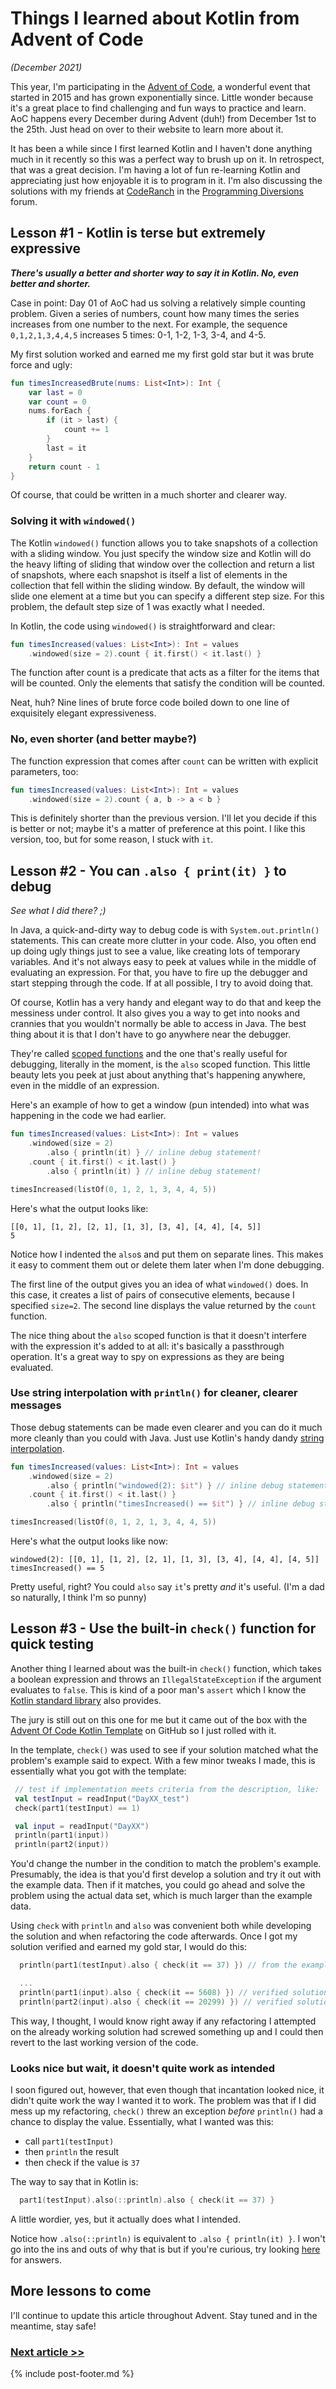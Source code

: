 # Things I learned about Kotlin from Advent of Code

_(December 2021)_

This year, I'm participating in the [Advent of Code](https://adventofcode.com/2021/), a wonderful event that started in
2015 and has grown exponentially since. Little wonder because it's a great place to find challenging and fun ways to
practice and learn. AoC happens every December during Advent (duh!) from December 1st to the 25th. Just head on over to
their website to learn more about it.

It has been a while since I first learned Kotlin and I haven't done anything much in it recently so this was a perfect
way to brush up on it. In retrospect, that was a great decision. I'm having a lot of fun re-learning Kotlin and
appreciating just how enjoyable it is to program in it. I'm also discussing the solutions with my friends
at [CodeRanch](https://coderanch.com) in the [Programming Diversions](https://coderanch.com/f/71/Programming) forum.

## Lesson #1 - Kotlin is terse but extremely expressive

_**There's usually a better and shorter way to say it in Kotlin. No, even better and shorter.**_

Case in point: Day 01 of AoC had us solving a relatively simple counting problem. Given a series of numbers, count how
many times the series increases from one number to the next. For example, the sequence `0,1,2,1,3,4,4,5` increases 5
times: 0-1, 1-2, 1-3, 3-4, and 4-5.

My first solution worked and earned me my first gold star but it was brute force and ugly:

```kotlin
fun timesIncreasedBrute(nums: List<Int>): Int {
    var last = 0
    var count = 0
    nums.forEach {
        if (it > last) {
            count += 1
        }
        last = it
    }
    return count - 1
}
```

Of course, that could be written in a much shorter and clearer way.

### Solving it with `windowed()`

The Kotlin `windowed()` function allows you to take snapshots of a collection with a sliding window. You just specify
the window size and Kotlin will do the heavy lifting of sliding that window over the collection and return a list of
snapshots, where each snapshot is itself a list of elements in the collection that fell within the sliding window. By
default, the window will slide one element at a time but you can specify a different step size. For this problem, the
default step size of 1 was exactly what I needed.

In Kotlin, the code using `windowed()` is straightforward and clear:

```kotlin
fun timesIncreased(values: List<Int>): Int = values
    .windowed(size = 2).count { it.first() < it.last() }
```

The function after count is a predicate that acts as a filter for the items that will be counted. Only the elements that
satisfy the condition will be counted.

Neat, huh? Nine lines of brute force code boiled down to one line of exquisitely elegant expressiveness.

### No, even shorter (and better maybe?)

The function expression that comes after `count` can be written with explicit parameters, too:

```kotlin
fun timesIncreased(values: List<Int>): Int = values
    .windowed(size = 2).count { a, b -> a < b }
```

This is definitely shorter than the previous version. I'll let you decide if this is better or not; maybe it's a matter
of preference at this point. I like this version, too, but for some reason, I stuck with `it`.

## Lesson #2 - You can `.also { print(it) }` to debug

_See what I did there? ;)_

In Java, a quick-and-dirty way to debug code is with `System.out.println()` statements. This can create more clutter in
your code. Also, you often end up doing ugly things just to see a value, like creating lots of temporary variables. And
it's not always easy to peek at values while in the middle of evaluating an expression. For that, you have to fire up
the debugger and start stepping through the code. If at all possible, I try to avoid doing that.

Of course, Kotlin has a very handy and elegant way to do that and keep the messiness under control. It also gives you a
way to get into nooks and crannies that you wouldn't normally be able to access in Java. The best thing about it is that
I don't have to go anywhere near the debugger.

They're called [scoped functions](https://kotlinlang.org/docs/scope-functions.html)
and the one that's really useful for debugging, literally in the moment, is the `also` scoped function. This little
beauty lets you peek at just about anything that's happening anywhere, even in the middle of an expression.

Here's an example of how to get a window (pun intended) into what was happening in the code we had earlier.

```kotlin
fun timesIncreased(values: List<Int>): Int = values
    .windowed(size = 2)
        .also { println(it) } // inline debug statement!
    .count { it.first() < it.last() }
        .also { println(it) } // inline debug statement!

timesIncreased(listOf(0, 1, 2, 1, 3, 4, 4, 5))
```

Here's what the output looks like:

```text
[[0, 1], [1, 2], [2, 1], [1, 3], [3, 4], [4, 4], [4, 5]]
5
```

Notice how I indented the `also`s and put them on separate lines. This makes it easy to comment them out or delete them
later when I'm done debugging.

The first line of the output gives you an idea of what `windowed()` does. In this case, it creates a list of pairs of
consecutive elements, because I specified `size=2`. The second line displays the value returned by the `count` function.

The nice thing about the `also` scoped function is that it doesn't interfere with the expression it's added to at all:
it's basically a passthrough operation. It's a great way to spy on expressions as they are being evaluated.

### Use string interpolation with `println()` for cleaner, clearer messages

Those debug statements can be made even clearer and you can do it much more cleanly than you could with Java. Just use
Kotlin's handy
dandy [string interpolation](https://kotlinlang.org/docs/java-to-kotlin-idioms-strings.html#concatenate-strings).

```kotlin
fun timesIncreased(values: List<Int>): Int = values
    .windowed(size = 2)
        .also { println("windowed(2): $it") } // inline debug statement!
    .count { it.first() < it.last() }
        .also { println("timesIncreased() == $it") } // inline debug statement!

timesIncreased(listOf(0, 1, 2, 1, 3, 4, 4, 5))
```

Here's what the output looks like now:

```text
windowed(2): [[0, 1], [1, 2], [2, 1], [1, 3], [3, 4], [4, 4], [4, 5]]
timesIncreased() == 5
```

Pretty useful, right? You could `also` say `it`'s pretty _and_ it's useful. (I'm a dad so naturally, I think I'm so
punny)

## Lesson #3 - Use the built-in `check()` function for quick testing

Another thing I learned about was the built-in `check()` function, which takes a boolean expression and throws
an `IllegalStateException` if the argument evaluates to `false`. This is kind of a poor man's `assert` which I
know the [Kotlin standard library](https://kotlinlang.org/api/latest/jvm/stdlib/kotlin/assert.html) also provides. 

The jury is still out on this one for me but it came out of the box with the  
[Advent Of Code Kotlin Template](https://github.com/kotlin-hands-on/advent-of-code-kotlin-template) on GitHub so I just
rolled with it.

In the template, `check()` was used to see if your solution matched what the problem's example said
to expect. With a few minor tweaks I made, this is essentially what you got with the template:

```kotlin
 // test if implementation meets criteria from the description, like:
 val testInput = readInput("DayXX_test")
 check(part1(testInput) == 1)

 val input = readInput("DayXX")
 println(part1(input))
 println(part2(input))
```

You'd change the number in the condition to match the problem's example. Presumably, the idea is that you'd first
develop a solution and try it out with the example data. Then if it matches, you could go ahead and solve the problem
using the actual data set, which is much larger than the example data.

Using `check` with `println` and `also` was convenient both while developing the solution and when refactoring
the code afterwards. Once I got my solution verified and earned my gold star, I would do this:

```kotlin
  println(part1(testInput).also { check(it == 37) }) // from the example

  ...
  println(part1(input).also { check(it == 5608) }) // verified solution
  println(part2(input).also { check(it == 20299) }) // verified solution
```

This way, I thought, I would know right away if any refactoring I attempted on the already working solution had screwed something
up and I could then revert to the last working version of the code.

### Looks nice but wait, it doesn't quite work as intended

I soon figured out, however, that even though that incantation looked nice, it didn't quite work the way I wanted it to
work. The problem was that if I did mess up my refactoring, `check()` threw an exception _before_
`println()` had a chance to display the value. Essentially, what I wanted was this:
- call `part1(testInput)`
- then `println` the result
- then check if the value is `37`

The way to say that in Kotlin is:
```kotlin
  part1(testInput).also(::println).also { check(it == 37) }
```
A little wordier, yes, but it actually does what I intended. 

Notice how `.also(::println)` is equivalent to `.also { println(it) }`. I won't go into the ins and outs of why that
is but if you're curious, try looking [here](https://kotlinlang.org/docs/lambdas.html) for answers.

## More lessons to come

I'll continue to update this article throughout Advent. Stay tuned and in the meantime, stay safe!

### [Next article >>](kotlin-oneliners.md)

{% include post-footer.md %}